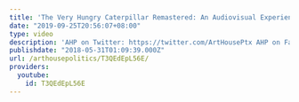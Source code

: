 ```yaml
---
title: 'The Very Hungry Caterpillar Remastered: An Audiovisual Experience'
date: "2019-09-25T20:56:07+08:00"
type: video
description: 'AHP on Twitter: https://twitter.com/ArtHousePtx AHP on Facebook: https://www.facebook.com/arthousepolitics/'
publishdate: "2018-05-31T01:09:39.000Z"
url: /arthousepolitics/T3QEdEpL56E/
providers:
  youtube:
    id: T3QEdEpL56E
---
```

